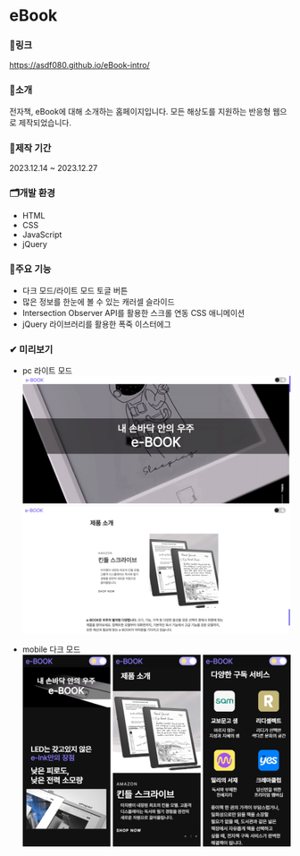 # eBook

### 🔗링크
https://asdf080.github.io/eBook-intro/

### 🔎소개
전자책, eBook에 대해 소개하는 홈페이지입니다. 
모든 해상도를 지원하는 반응형 웹으로 제작되었습니다.

### 📅제작 기간
2023.12.14 ~ 2023.12.27

### 🗂개발 환경
- HTML
- CSS
- JavaScript
- jQuery

### 🎈주요 기능
- 다크 모드/라이트 모드 토글 버튼
- 많은 정보를 한눈에 볼 수 있는 캐러셀 슬라이드
- Intersection Observer API를 활용한 스크롤 연동 CSS 애니메이션
- jQuery 라이브러리를 활용한 폭죽 이스터에그

### ✔ 미리보기
- pc 라이트 모드
![preview](./images/preview1.png)
![preview](./images/preview2.png)

- mobile 다크 모드
![preview](./images/preview3.jpg)
